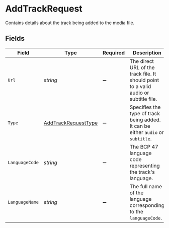 # AddTrackRequest

Contains details about the track being added to the media file.


## Fields

| Field                                                                                | Type                                                                                 | Required                                                                             | Description                                                                          | Example                                                                              |
| ------------------------------------------------------------------------------------ | ------------------------------------------------------------------------------------ | ------------------------------------------------------------------------------------ | ------------------------------------------------------------------------------------ | ------------------------------------------------------------------------------------ |
| `Url`                                                                                | *string*                                                                             | :heavy_minus_sign:                                                                   | The direct URL of the track file. It should point to a valid audio or subtitle file. | https://static.fastpix.io/music-1.mp3                                                |
| `Type`                                                                               | [AddTrackRequestType](../../Models/Components/AddTrackRequestType.md)                | :heavy_minus_sign:                                                                   | Specifies the type of track being added. It can be either `audio` or `subtitle`.     | audio                                                                                |
| `LanguageCode`                                                                       | *string*                                                                             | :heavy_minus_sign:                                                                   | The BCP 47 language code representing the track's language.                          | it                                                                                   |
| `LanguageName`                                                                       | *string*                                                                             | :heavy_minus_sign:                                                                   | The full name of the language corresponding to the `languageCode`.                   | Italian                                                                              |